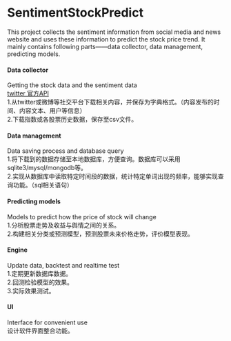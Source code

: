 # SentimentStockPredict
This project collects the sentiment information from social media and news website and uses these information to predict the stock price trend. It mainly contains following parts——data collector, data management, predicting models.

#### Data collector
Getting the stock data and the sentiment data<br/>
[twitter 官方API](https://developer.twitter.com/en/docs/tutorials)<br/>
1.从twitter或微博等社交平台下载相关内容，并保存为字典格式。（内容发布的时间、内容文本、用户等信息）<br/>
2.下载指数或各股票历史数据，保存至csv文件。<br/>


#### Data management
Data saving process and database query<br/>
1.将下载到的数据存储至本地数据库，方便查询。数据库可以采用sqlite3/mysql/mongodb等。<br/>
2.实现从数据库中读取特定时间段的数据，统计特定单词出现的频率，能够实现查询功能。（sql相关语句）<br/>


#### Predicting models
Models to predict how the price of stock will change<br/>
1.分析股票走势及收益与舆情之间的关系。<br/>
2.构建相关分类或预测模型，预测股票未来价格走势，评价模型表现。<br/>


#### Engine
Update data, backtest and realtime test<br/>
1.定期更新数据库数据。<br/>
2.回测检验模型的效果。<br/>
3.实际效果测试。<br/>


#### UI
Interface for convenient use<br/>
设计软件界面整合功能。 <br/>

